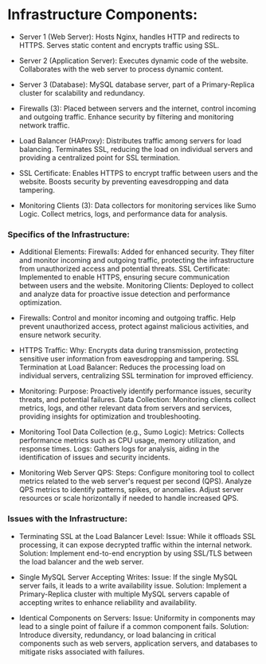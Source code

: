 # Infrastructure Components:

  *  Server 1 (Web Server):
        Hosts Nginx, handles HTTP and redirects to HTTPS.
        Serves static content and encrypts traffic using SSL.

   * Server 2 (Application Server):
        Executes dynamic code of the website.
        Collaborates with the web server to process dynamic content.

   * Server 3 (Database):
        MySQL database server, part of a Primary-Replica cluster for scalability and redundancy.

   * Firewalls (3):
        Placed between servers and the internet, control incoming and outgoing traffic.
        Enhance security by filtering and monitoring network traffic.

   * Load Balancer (HAProxy):
        Distributes traffic among servers for load balancing.
        Terminates SSL, reducing the load on individual servers and providing a centralized point for SSL termination.

   * SSL Certificate:
        Enables HTTPS to encrypt traffic between users and the website.
        Boosts security by preventing eavesdropping and data tampering.

   * Monitoring Clients (3):
        Data collectors for monitoring services like Sumo Logic.
        Collect metrics, logs, and performance data for analysis.

### Specifics of the Infrastructure:

   * Additional Elements:
        Firewalls: Added for enhanced security. They filter and monitor incoming and outgoing traffic, protecting the infrastructure from unauthorized access and potential threats.
        SSL Certificate: Implemented to enable HTTPS, ensuring secure communication between users and the website.
        Monitoring Clients: Deployed to collect and analyze data for proactive issue detection and performance optimization.

   * Firewalls:
        Control and monitor incoming and outgoing traffic.
        Help prevent unauthorized access, protect against malicious activities, and ensure network security.

   * HTTPS Traffic:
        Why: Encrypts data during transmission, protecting sensitive user information from eavesdropping and tampering.
        SSL Termination at Load Balancer: Reduces the processing load on individual servers, centralizing SSL termination for improved efficiency.

   * Monitoring:
        Purpose: Proactively identify performance issues, security threats, and potential failures.
        Data Collection: Monitoring clients collect metrics, logs, and other relevant data from servers and services, providing insights for optimization and troubleshooting.

   * Monitoring Tool Data Collection (e.g., Sumo Logic):
        Metrics: Collects performance metrics such as CPU usage, memory utilization, and response times.
        Logs: Gathers logs for analysis, aiding in the identification of issues and security incidents.

   * Monitoring Web Server QPS:
        Steps:
            Configure monitoring tool to collect metrics related to the web server's request per second (QPS).
            Analyze QPS metrics to identify patterns, spikes, or anomalies.
            Adjust server resources or scale horizontally if needed to handle increased QPS.

### Issues with the Infrastructure:

   * Terminating SSL at the Load Balancer Level:
        Issue: While it offloads SSL processing, it can expose decrypted traffic within the internal network.
        Solution: Implement end-to-end encryption by using SSL/TLS between the load balancer and the web server.

   * Single MySQL Server Accepting Writes:
        Issue: If the single MySQL server fails, it leads to a write availability issue.
        Solution: Implement a Primary-Replica cluster with multiple MySQL servers capable of accepting writes to enhance reliability and availability.

   * Identical Components on Servers:
        Issue: Uniformity in components may lead to a single point of failure if a common component fails.
        Solution: Introduce diversity, redundancy, or load balancing in critical components such as web servers, application servers, and databases to mitigate risks associated with failures.